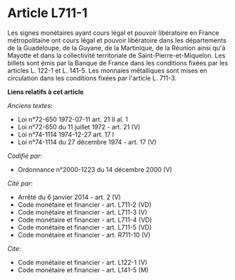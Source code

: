 # Article L711-1

Les signes monétaires ayant cours légal et pouvoir libératoire en France métropolitaine ont cours légal et pouvoir
libératoire dans les départements de la Guadeloupe, de la Guyane, de la Martinique, de la Réunion ainsi qu'à Mayotte et dans
la collectivité territoriale de Saint-Pierre-et-Miquelon. Les billets sont émis par la Banque de France dans les conditions
fixées par les articles L. 122-1 et L. 141-5. Les monnaies métalliques sont mises en circulation dans les conditions fixées
par l'article L. 711-3.

**Liens relatifs à cet article**

_Anciens textes_:

  - Loi n°72-650 1972-07-11 art. 21 II al. 1
  - Loi n°72-650 du 11 juillet 1972 - art. 21 (V)
  - Loi n°74-1114 1974-12-27 art. 17 I
  - Loi n°74-1114 du 27 décembre 1974 - art. 17 (V)

_Codifié par_:

  - Ordonnance n°2000-1223 du 14 décembre 2000 (V)

_Cité par_:

  - Arrêté du 6 janvier 2014 - art. 2 (V)
  - Code monétaire et financier - art. L711-2 (VD)
  - Code monétaire et financier - art. L711-3 (V)
  - Code monétaire et financier - art. L711-4 (VD)
  - Code monétaire et financier - art. L711-5 (VD)
  - Code monétaire et financier - art. R711-10 (V)

_Cite_:

  - Code monétaire et financier - art. L122-1 (V)
  - Code monétaire et financier - art. L141-5 (M)
